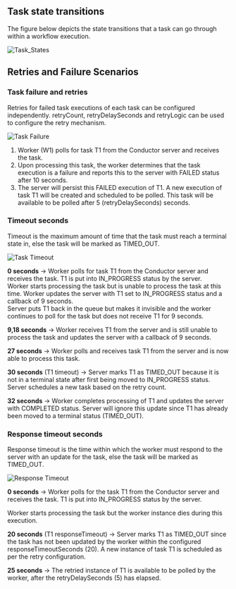 ## Task state transitions
The figure below depicts the state transitions that a task can go through within a workflow execution.

![Task_States](/img/task_states.png)

## Retries and Failure Scenarios

### Task failure and retries
Retries for failed task executions of each task can be configured independently. retryCount, retryDelaySeconds and retryLogic can be used to configure the retry mechanism.

![Task Failure](/img/TaskFailure.png)

1. Worker (W1) polls for task T1 from the Conductor server and receives the task.
2. Upon processing this task, the worker determines that the task execution is a failure and reports this to the server with FAILED status after 10 seconds.
3. The server will persist this FAILED execution of T1. A new execution of task T1 will be created and scheduled to be polled. This task will be available to be polled after 5 (retryDelaySeconds) seconds.


### Timeout seconds
Timeout is the maximum amount of time that the task must reach a terminal state in, else the task will be marked as TIMED_OUT.

![Task Timeout](/img/TimeoutSeconds.png)

**0 seconds** -> Worker polls for task T1 from the Conductor server and receives the task. T1 is put into IN_PROGRESS status by the server.  
Worker starts processing the task but is unable to process the task at this time. Worker updates the server with T1 set to IN_PROGRESS status and a callback of 9 seconds.  
Server puts T1 back in the queue but makes it invisible and the worker continues to poll for the task but does not receive T1 for 9 seconds.  

**9,18 seconds** -> Worker receives T1 from the server and is still unable to process the task and updates the server with a callback of 9 seconds.

**27 seconds** -> Worker polls and receives task T1 from the server and is now able to process this task.

**30 seconds** (T1 timeout) -> Server marks T1 as TIMED_OUT because it is not in a terminal state after first being moved to IN_PROGRESS status. Server schedules a new task based on the retry count.

**32 seconds** -> Worker completes processing of T1 and updates the server with COMPLETED status. Server will ignore this update since T1 has already been moved to a terminal status (TIMED_OUT).


### Response timeout seconds
Response timeout is the time within which the worker must respond to the server with an update for the task, else the task will be marked as TIMED_OUT.

![Response Timeout](/img/ResponseTimeoutSeconds.png)

**0 seconds** -> Worker polls for the task T1 from the Conductor server and receives the task. T1 is put into IN_PROGRESS status by the server.

Worker starts processing the task but the worker instance dies during this execution.

**20 seconds** (T1 responseTimeout) -> Server marks T1 as TIMED_OUT since the task has not been updated by the worker within the configured responseTimeoutSeconds (20). A new instance of task T1 is scheduled as per the retry configuration.

**25 seconds** -> The retried instance of T1 is available to be polled by the worker, after the retryDelaySeconds (5) has elapsed.
